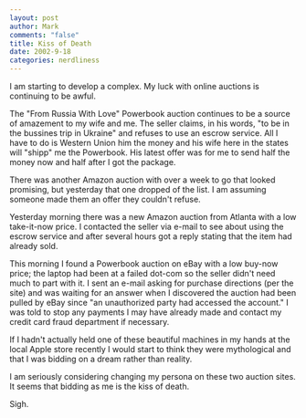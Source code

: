 ```yaml
--- 
layout: post
author: Mark
comments: "false"
title: Kiss of Death
date: 2002-9-18
categories: nerdliness
---
```

I am starting to develop a complex. My luck with online auctions is continuing to be awful.

The "From Russia With Love" Powerbook auction continues to be a source of amazement to my wife and me. The seller claims, in his words, "to be in the bussines trip in Ukraine" and refuses to use an escrow service. All I have to do is Western Union him the money and his wife here in the states will "shipp" me the Powerbook. His latest offer was for me to send half the money now and half after I got the package.

There was another Amazon auction with over a week to go that looked promising, but yesterday that one dropped of the list. I am assuming someone made them an offer they couldn't refuse.

Yesterday morning there was a new Amazon auction from Atlanta with a low take-it-now price. I contacted the seller via e-mail to see about using the escrow service and after several hours got a reply stating that the item had already sold.

This morning I found a Powerbook auction on eBay with a low buy-now price; the laptop had been at a failed dot-com so the seller didn't need much to part with it. I sent an e-mail asking for purchase directions (per the site) and was waiting for an answer when I discovered the auction had been pulled by eBay since "an unauthorized party had accessed the account." I was told to stop any payments I may have already made and contact my credit card fraud department if necessary.

If I hadn't actually held one of these beautiful machines in my hands at the local Apple store recently I would start to think they were mythological and that I was bidding on a dream rather than reality.

I am seriously considering changing my persona on these two auction sites. It seems that bidding as me is the kiss of death.

Sigh.
